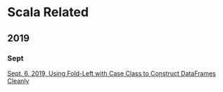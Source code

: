 # Scala Related

## 2019

### Sept

[Sept. 6, 2019, Using Fold-Left with Case Class to Construct DataFrames Cleanly](2019/Sept/2019-09-05-fold-left.md)



